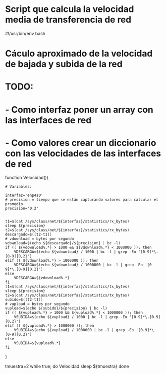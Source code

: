 # Script que calcula la velocidad media de transferencia de red

#!/usr/bin/env bash
# 
# Cáculo aproximado de la velocidad de bajada y subida de la red
# TODO:
#   - Como interfaz poner un array con las interfaces de red
#   - Como valores crear un diccionario con las velocidades de las interfaces de red


function Velocidad(){
    
    # Variables:

    interfaz='enp4s0'
    # precision = tiempo que se están capturando valores para calcular el promedio
    precision='0.2'
    
    
    t1=$(cat /sys/class/net/${interfaz}/statistics/rx_bytes)
    sleep ${precision}
    t2=$(cat /sys/class/net/${interfaz}/statistics/rx_bytes)
    descargado=$((t2-t1))
    # vdownload = bytes por segundo
    vdownload=$(echo ${descargado}/${precision} | bc -l)
    if (( ${vdownload%.*} > 1000 && ${vdownload%.*} < 1000000 )); then
        VDESCARGA=$(echo ${vdownload} / 1000 | bc -l | grep -Eo '[0-9]*\.[0-9]{0,2}')
    elif (( ${vdownload%.*} > 1000000 )); then
        VDESCARGA=$(echo ${vdownload} / 1000000 | bc -l | grep -Eo '[0-9]*\.[0-9]{0,2}')
    else
        VDESCARGA=${vdownload%.*}
    fi
    t1=$(cat /sys/class/net/${interfaz}/statistics/tx_bytes)
    sleep ${precision}
    t2=$(cat /sys/class/net/${interfaz}/statistics/tx_bytes)
    subido=$((t2-t1))
    # vupload = bytes por segundo
    vupload=$(echo ${subido}/${precision} | bc -l)
    if (( ${vupload%.*} > 1000 && ${vupload%.*} < 1000000 )); then
        VSUBIDA=$(echo ${vupload} / 1000 | bc -l | grep -Eo '[0-9]*\.[0-9]{0,2}')
    elif (( ${vupload%.*} > 1000000 )); then
        VSUBIDA=$(echo ${vupload} / 1000000 | bc -l | grep -Eo '[0-9]*\.[0-9]{0,2}')
    else
        VSUBIDA=${vupload%.*}
    fi
}

tmuestra=2
while true; do
    Velocidad
    sleep ${tmuestra}
done
